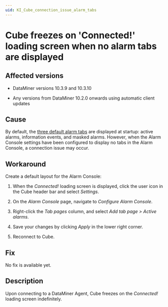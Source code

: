 ```yaml
---
uid: KI_Cube_connection_issue_alarm_tabs
---
```


# Cube freezes on 'Connected!' loading screen when no alarm tabs are displayed

## Affected versions

- DataMiner versions 10.3.9 and 10.3.10

- Any versions from DataMiner 10.2.0 onwards using automatic client updates

## Cause

By default, the [three default alarm tabs](xref:ChangingTheAlarmConsoleLayout#the-three-default-alarm-tabs) are displayed at startup: active alarms, information events, and masked alarms. However, when the Alarm Console settings have been configured to display no tabs in the Alarm Console, a connection issue may occur.

## Workaround

Create a default layout for the Alarm Console:

1. When the *Connected!* loading screen is displayed, click the user icon in the Cube header bar and select *Settings*.

1. On the *Alarm Console* page, navigate to *Configure Alarm Console*.

1. Right-click the *Tab pages* column, and select *Add tab page > Active alarms*.

1. Save your changes by clicking *Apply* in the lower right corner.

1. Reconnect to Cube.

## Fix

No fix is available yet. <!--Install DataMiner 10.3.11 (RN 37436).-->

## Description

Upon connecting to a DataMiner Agent, Cube freezes on the *Connected!* loading screen indefinitely.
